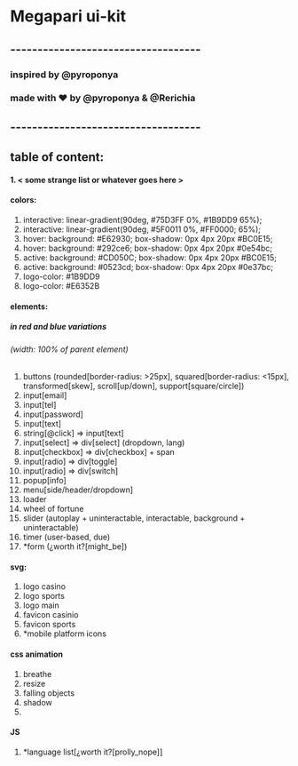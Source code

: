 # Megapari ui-kit
## -----------------------------------
### inspired by @pyroponya
### made with ♥️ by @pyroponya & @Rerichia
## -----------------------------------
## table of content:
#### 1. < some strange list or whatever goes here >

#### colors:
1. interactive: linear-gradient(90deg, #75D3FF 0%, #1B9DD9 65%);
2. interactive: linear-gradient(90deg, #5F0011 0%, #FF0000; 65%);
3. hover: background: #E62930; box-shadow: 0px 4px 20px #BC0E15;
4. hover: background: #292ce6; box-shadow: 0px 4px 20px #0e54bc;
5. active: background: #CD050C; box-shadow: 0px 4px 20px #BC0E15;
6. active: background: #0523cd; box-shadow: 0px 4px 20px #0e37bc;
7. logo-color: #1B9DD9
8. logo-color: #E6352B

#### elements:
##### in red and blue variations
###### (width: 100% of parent element)
1. buttons (rounded[border-radius: >25px], squared[border-radius: <15px], transformed[skew], scroll[up/down], support[square/circle])
2. input[email]
3. input[tel]
4. input[password]
5. input[text] <!-- only input with no label -->
6. string[@click] => input[text] <!-- i.e. promocode -->
7. input[select] => div[select] (dropdown, lang)
8. input[checkbox] => div[checkbox] + span
9. input[radio] => div[toggle]
10. input[radio] => div[switch]
11. popup[info]
12. menu[side/header/dropdown]
13. loader
14. wheel of fortune
15. slider (autoplay + uninteractable, interactable, background + uninteractable)
16. timer (user-based, due)
17. *form (¿worth it?[might_be])

#### svg:
1. logo casino
2. logo sports
3. logo main
4. favicon casinio
5. favicon sports
6. *mobile platform icons

#### css animation
1. breathe
2. resize
3. falling objects
4. shadow
5. 

#### JS
1. *language list[¿worth it?[prolly_nope]]

